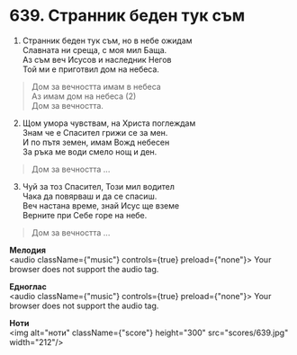 # 639. Странник беден тук съм

1. Странник беден тук съм, но в небе ожидам  
Славната ни среща, с моя мил Баща.  
Аз съм веч Исусов и наследник Негов  
Той ми е приготвил дом на небеса.  

> Дом за вечността имам в небеса  
> Аз имам дом на небеса (2)  
> Дом за вечността.  

2. Щом умора чувствам, на Христа поглеждам  
Знам че е Спасител грижи се за мен.  
И по пътя земен, имам Вожд небесен  
За ръка ме води смело нощ и ден.  

> Дом за вечността ...  

3. Чуй за тоз Спасител, Този мил водител  
Чака да повярваш и да се спасиш.  
Веч настана време, знай Исус ще вземе  
Верните при Себе горе на небе.  

> Дом за вечността ...

**Мелодия**  
<audio className={"music"} controls={true} preload={"none"}>
    <source src="mp3/639.mp3" type="audio/mpeg"/>
    Your browser does not support the audio tag.
</audio>

**Едноглас**  
<audio className={"music"} controls={true} preload={"none"}>
    <source src="transp/639.mp3" type="audio/mpeg"/>
    Your browser does not support the audio tag.
</audio>

**Ноти**  
<img alt="ноти" className={"score"} height="300" src="scores/639.jpg" width="212"/>
